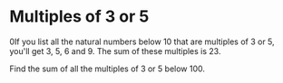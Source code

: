 # Multiples of 3 or 5

0If you list all the natural numbers below 10 that are multiples of 3 or 5, you'll get 3, 5, 6 and 9. The sum of these multiples is 23.

Find the sum of all the multiples of 3 or 5 below 100.
